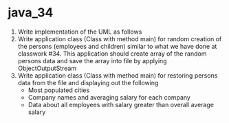# java_34
1. Write implementation of the UML as follows
1.  Write application class (Class with method main) for random creation of the persons (employees and children) similar to what we have done at classwork #34. This application should create array of the random persons data and save the array into file by applying ObjectOutputStream
1. Write application class (Class with method main) for restoring persons data from the file and displaying out the following 
   - Most populated cities
   - Company names and averaging salary for each company
   - Data about all employees with salary greater than overall average salary
